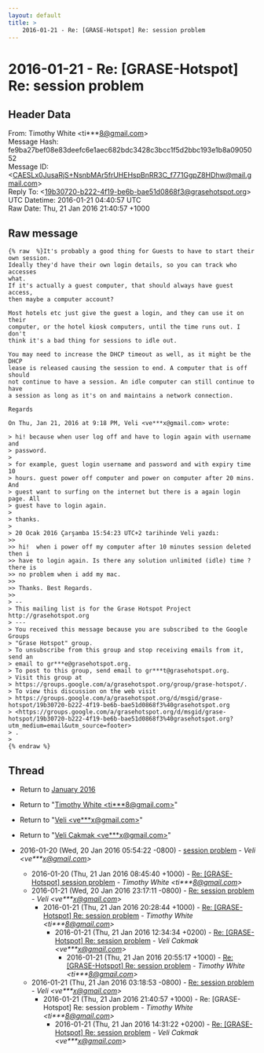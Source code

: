 ```yaml
---
layout: default
title: >
    2016-01-21 - Re: [GRASE-Hotspot] Re: session problem
---
```


# 2016-01-21 - Re: [GRASE-Hotspot] Re: session problem

## Header Data

From: Timothy White \<ti***8@gmail.com\><br>
Message Hash: fe9ba27bef08e83deefc6e1aec682bdc3428c3bcc1f5d2bbc193e1b8a0905052<br>
Message ID: \<CAESLx0JusaRjS+NsnbMAr5frUHEHspBnRR3C_f771GgpZ8HDhw@mail.gmail.com\><br>
Reply To: \<19b30720-b222-4f19-be6b-bae51d0868f3@grasehotspot.org\><br>
UTC Datetime: 2016-01-21 04:40:57 UTC<br>
Raw Date: Thu, 21 Jan 2016 21:40:57 +1000<br>

## Raw message

```
{% raw  %}It's probably a good thing for Guests to have to start their own session.
Ideally they'd have their own login details, so you can track who accesses
what.
If it's actually a guest computer, that should always have guest access,
then maybe a computer account?

Most hotels etc just give the guest a login, and they can use it on their
computer, or the hotel kiosk computers, until the time runs out. I don't
think it's a bad thing for sessions to idle out.

You may need to increase the DHCP timeout as well, as it might be the DHCP
lease is released causing the session to end. A computer that is off should
not continue to have a session. An idle computer can still continue to have
a session as long as it's on and maintains a network connection.

Regards

On Thu, Jan 21, 2016 at 9:18 PM, Veli <ve***x@gmail.com> wrote:

> hi! because when user log off and have to login again with username and
> password.
>
> for example, guest login username and password and with expiry time 10
> hours. guest power off computer and power on computer after 20 mins. And
> guest want to surfing on the internet but there is a again login page. All
> guest have to login again.
>
> thanks.
>
> 20 Ocak 2016 Çarşamba 15:54:23 UTC+2 tarihinde Veli yazdı:
>>
>> hi!  when i power off my computer after 10 minutes session deleted then i
>> have to login again. Is there any solution unlimited (idle) time ? there is
>> no problem when i add my mac.
>>
>> Thanks. Best Regards.
>>
> --
> This mailing list is for the Grase Hotspot Project http://grasehotspot.org
> ---
> You received this message because you are subscribed to the Google Groups
> "Grase Hotspot" group.
> To unsubscribe from this group and stop receiving emails from it, send an
> email to gr***e@grasehotspot.org.
> To post to this group, send email to gr***t@grasehotspot.org.
> Visit this group at
> https://groups.google.com/a/grasehotspot.org/group/grase-hotspot/.
> To view this discussion on the web visit
> https://groups.google.com/a/grasehotspot.org/d/msgid/grase-hotspot/19b30720-b222-4f19-be6b-bae51d0868f3%40grasehotspot.org
> <https://groups.google.com/a/grasehotspot.org/d/msgid/grase-hotspot/19b30720-b222-4f19-be6b-bae51d0868f3%40grasehotspot.org?utm_medium=email&utm_source=footer>
> .
>
{% endraw %}
```

## Thread

+ Return to [January 2016](/archive/2016/01)

+ Return to "[Timothy White <ti***8<span>@</span>gmail.com>](/authors/ti___8_at_gmail_com)"
+ Return to "[Veli <ve***x<span>@</span>gmail.com>](/authors/ve___x_at_gmail_com)"
+ Return to "[Veli Cakmak <ve***x<span>@</span>gmail.com>](/authors/ve___x_at_gmail_com)"

+ 2016-01-20 (Wed, 20 Jan 2016 05:54:22 -0800) - [session problem](/archive/2016/01/c38ec3a7dc84d981ed879999d71daf250541206ad522c62fe4ecebcc5edafb31) - _Veli \<ve***x@gmail.com\>_
  + 2016-01-20 (Thu, 21 Jan 2016 08:45:40 +1000) - [Re: [GRASE-Hotspot] session problem](/archive/2016/01/518d5047fe195f08772c104ddd9d6517c4a41adad1b41727bf9eddc769cb5b7c) - _Timothy White \<ti***8@gmail.com\>_
  + 2016-01-21 (Wed, 20 Jan 2016 23:17:11 -0800) - [Re: session problem](/archive/2016/01/e01c08c9f9430e9fe82f06733a6e4a81a003465db1551c0737083ce8f1406d1e) - _Veli \<ve***x@gmail.com\>_
    + 2016-01-21 (Thu, 21 Jan 2016 20:28:44 +1000) - [Re: [GRASE-Hotspot] Re: session problem](/archive/2016/01/df506f7a8f0d7a1571955e68e34f8e87871a99004401c92a957116f3b4d41e3f) - _Timothy White \<ti***8@gmail.com\>_
      + 2016-01-21 (Thu, 21 Jan 2016 12:34:34 +0200) - [Re: [GRASE-Hotspot] Re: session problem](/archive/2016/01/3da8bfe8d9dcd6afe81b5c69662fef0b8a82e196277b895351e4f314cef33b46) - _Veli Cakmak \<ve***x@gmail.com\>_
        + 2016-01-21 (Thu, 21 Jan 2016 20:55:17 +1000) - [Re: [GRASE-Hotspot] Re: session problem](/archive/2016/01/304fc1a0e470fd377c9385ddbf30e08155ae55a6d7df20e4155901859c3535e4) - _Timothy White \<ti***8@gmail.com\>_
  + 2016-01-21 (Thu, 21 Jan 2016 03:18:53 -0800) - [Re: session problem](/archive/2016/01/71bb92ffd2f340940ac70df70388f6262be551d5faa1a171cc550a870e752a70) - _Veli \<ve***x@gmail.com\>_
    + 2016-01-21 (Thu, 21 Jan 2016 21:40:57 +1000) - Re: [GRASE-Hotspot] Re: session problem - _Timothy White \<ti***8@gmail.com\>_
      + 2016-01-21 (Thu, 21 Jan 2016 14:31:22 +0200) - [Re: [GRASE-Hotspot] Re: session problem](/archive/2016/01/8ba6565ace2552ae4306cdfb26c9fc2fb32648866be0f64def1ed97aae260d42) - _Veli Cakmak \<ve***x@gmail.com\>_

